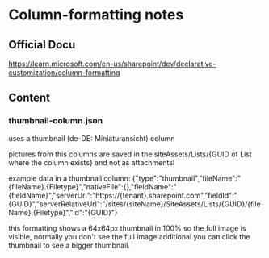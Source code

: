 # Column-formatting notes

## Official Docu

https://learn.microsoft.com/en-us/sharepoint/dev/declarative-customization/column-formatting

## Content

### thumbnail-column.json

uses a thumbnail (de-DE: Miniaturansicht) column

pictures from this columns are saved in the siteAssets/Lists/{GUID of List where the column exists} and not as attachments!

example data in a thumbnail column:
{"type":"thumbnail","fileName":"{fileName}.{Filetype}","nativeFile":{},"fieldName":"{fieldName}","serverUrl":"https://{tenant}.sharepoint.com","fieldId":"{GUID}","serverRelativeUrl":"/sites/{siteName}/SiteAssets/Lists/{GUID}/{fileName}.{Filetype}","id":"{GUID}"}

this formatting shows a 64x64px thumbnail in 100% so the full image is visible, normally you don't see the full image
additional you can click the thumbnail to see a bigger thumbnail.